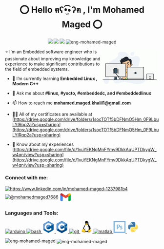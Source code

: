 <h1 align="center">⭕ Hello  ฅʕ•̫͡•ʔฅ  , I'm Mohamed Maged ⭕</h1>
<p align="center">
    <a href="https://github.com/Eng-Mohamed-Maged"><img src="https://hits.seeyoufarm.com/api/count/incr/badge.svg?url=https%3A%2F%2Fgithub.com%2F{Eng-Mohamed-Maged}1212%2Fhit-counter"/></a>
    <a href="https://www.linkedin.com/in/mohamed-maged-1237981b4/"><img src="https://img.shields.io/badge/linkedin-%230177B5?style=flat&logo=linkedin&logoColor=white"/></a>
    <a href="https://www.youtube.com/channel/UCqFdD_fUftFl9dtfEshGGYg"><img src="https://img.shields.io/badge/youtube-%23FF0000?style=flat&logo=youtube&logoColor=white"/></a>
    <a > <img src="https://komarev.com/ghpvc/?username=eng-mohamed-maged&label=Profile%20views&color=0e75b6&style=flat" alt="eng-mohamed-maged" /> </a>

  </p>
  
  <img src="https://github.com/Eng-Mohamed-Maged/Eng-Mohamed-Maged/blob/main/gifs/6.gif" align="right" width="38%"/>

⭐ I'm an Embedded software engineer who is passionate about improving my knowledge and experience to make significant contributions to the field of embedded systems.

- 🌱 I’m currently learning **Embedded Linux , Modern C++**

- 💬 Ask me about **#linux, #yocto, #embeddedc, and #embeddedlinux**

- 📫 How to reach me **mohamed.maged.khalil1@gmail.com**

- 👨‍💻 All of my certificates are available at [https://drive.google.com/drive/folders/1socTOTf5bDFNmO5Hm_0F9LbuLYIRqp2a?usp=sharing](https://drive.google.com/drive/folders/1socTOTf5bDFNmO5Hm_0F9LbuLYIRqp2a?usp=sharing)


- 📄 Know about my experiences [https://drive.google.com/file/d/1vuYEKNgMnFYmv9DkkAqUPTDkygW_w4qn/view?usp=sharing](https://drive.google.com/file/d/1vuYEKNgMnFYmv9DkkAqUPTDkygW_w4qn/view?usp=sharing)

<h3 align="left">Connect with me:</h3>
<p align="left">
<a href="https://www.linkedin.com/in/mohamed-maged-1237981b4" target="blank"><img align="center" src="https://raw.githubusercontent.com/rahuldkjain/github-profile-readme-generator/master/src/images/icons/Social/linked-in-alt.svg" alt="https://www.linkedin.com/in/mohamed-maged-1237981b4" height="30" width="40" /></a>
<a href="https://www.youtube.com/channel/UCqFdD_fUftFl9dtfEshGGYg" target="blank"><img align="center" src="https://raw.githubusercontent.com/rahuldkjain/github-profile-readme-generator/master/src/images/icons/Social/youtube.svg" alt="@mohamedmaged7686" height="35" width="40" /></a>
<a href="https://mail.google.com/mail/?view=cm&fs=1&to=mohamed.maged.khalil1@gmail.com" target="blank"><img align="center" src="https://github.com/Eng-Mohamed-Maged/Eng-Mohamed-Maged/blob/main/gmail.svg" height="38" width="40" /></a>
</p>

<h3 align="left">Languages and Tools:</h3>
<p align="left"> <a href="https://www.arduino.cc/" target="_blank" rel="noreferrer"> <img src="https://cdn.worldvectorlogo.com/logos/arduino-1.svg" alt="arduino" width="40" height="40"/> </a> <a href="https://www.gnu.org/software/bash/" target="_blank" rel="noreferrer"> <img src="https://www.vectorlogo.zone/logos/gnu_bash/gnu_bash-icon.svg" alt="bash" width="40" height="40"/> </a> <a href="https://www.cprogramming.com/" target="_blank" rel="noreferrer"> <img src="https://raw.githubusercontent.com/devicons/devicon/master/icons/c/c-original.svg" alt="c" width="40" height="40"/> </a> <a href="https://www.w3schools.com/cpp/" target="_blank" rel="noreferrer"> <img src="https://raw.githubusercontent.com/devicons/devicon/master/icons/cplusplus/cplusplus-original.svg" alt="cplusplus" width="40" height="40"/> </a> <a href="https://git-scm.com/" target="_blank" rel="noreferrer"> <img src="https://www.vectorlogo.zone/logos/git-scm/git-scm-icon.svg" alt="git" width="40" height="40"/> </a> <a href="https://www.linux.org/" target="_blank" rel="noreferrer"> <img src="https://raw.githubusercontent.com/devicons/devicon/master/icons/linux/linux-original.svg" alt="linux" width="40" height="40"/> </a> <a href="https://www.mathworks.com/" target="_blank" rel="noreferrer"> <img src="https://upload.wikimedia.org/wikipedia/commons/2/21/Matlab_Logo.png" alt="matlab" width="40" height="40"/> </a> <a href="https://www.photoshop.com/en" target="_blank" rel="noreferrer"> <img src="https://raw.githubusercontent.com/devicons/devicon/master/icons/photoshop/photoshop-line.svg" alt="photoshop" width="40" height="40"/> </a> <a href="https://www.python.org" target="_blank" rel="noreferrer"> <img src="https://raw.githubusercontent.com/devicons/devicon/master/icons/python/python-original.svg" alt="python" width="40" height="40"/> </a> </p>

<p><img align="left" src="https://github-readme-stats.vercel.app/api/top-langs?username=eng-mohamed-maged&show_icons=true&locale=en&layout=compact" alt="eng-mohamed-maged" /></p>


<p>&nbsp;<img align="center" src="https://github-readme-streak-stats.herokuapp.com/?user=eng-mohamed-maged&" alt="eng-mohamed-maged" /></p>



